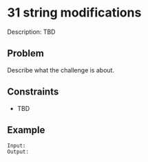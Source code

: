 # 31 string modifications

Description: TBD

## Problem

Describe what the challenge is about.

## Constraints

- TBD

## Example

```
Input:
Output:
```

